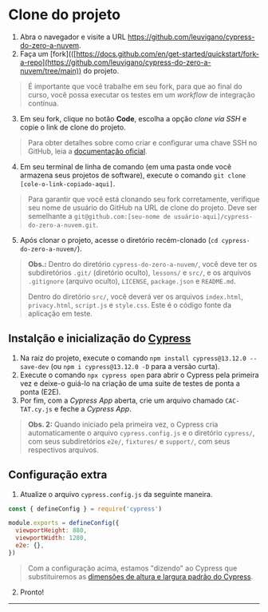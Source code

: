# Clone do projeto 

1. Abra o navegador e visite a URL https://github.com/leuvigano/cypress-do-zero-a-nuvem.
2. Faça um [fork](([https://docs.github.com/en/get-started/quickstart/fork-a-repo](https://github.com/leuvigano/cypress-do-zero-a-nuvem/tree/main)) do projeto.

>  É importante que você trabalhe em seu fork, para que ao final do curso, você possa executar os testes em um _workflow_ de integração contínua.

3. Em seu fork, clique no botão **Code**, escolha a opção _clone via SSH_ e copie o link de clone do projeto.

> Para obter detalhes sobre como criar e configurar uma chave SSH no GitHub, leia a [documentação oficial](https://docs.github.com/pt/authentication/connecting-to-github-with-ssh/about-ssh).

4. Em seu terminal de linha de comando (em uma pasta onde você armazena seus projetos de software), execute o comando `git clone [cole-o-link-copiado-aqui]`.

>  Para garantir que você está clonando seu fork corretamente, verifique seu nome de usuário do GitHub na URL de clone do projeto. Deve ser semelhante a `git@github.com:[seu-nome de usuário-aqui]/cypress-do-zero-a-nuvem.git`.

5. Após clonar o projeto, acesse o diretório recém-clonado (`cd cypress-do-zero-a-nuvem/`).

> **Obs.:** Dentro do diretório `cypress-do-zero-a-nuvem/`, você deve ter os subdiretórios `.git/` (diretório oculto), `lessons/` e `src/`, e os arquivos `.gitignore` (arquivo oculto), `LICENSE`, `package.json` e `README.md`.
>
> Dentro do diretório `src/`, você deverá ver os arquivos `index.html`, `privacy.html`, `script.js` e `style.css`. Este é o código fonte da aplicação em teste.

## Instalção e inicialização do [Cypress](https://cypress.io) 

1. Na raiz do projeto, execute o comando `npm install cypress@13.12.0 --save-dev` (ou `npm i cypress@13.12.0 -D` para a versão curta).
2. Execute o comando `npx cypress open` para abrir o Cypress pela primeira vez e deixe-o guiá-lo na criação de uma suite de testes de ponta a ponta (E2E).
3. Por fim, com a _Cypress App_ aberta, crie um arquivo chamado `CAC-TAT.cy.js` e feche a _Cypress App_.

> **Obs. 2:** Quando iniciado pela primeira vez, o Cypress cria automaticamente o arquivo `cypress.config.js` e o diretório `cypress/`, com seus subdiretórios `e2e/`, `fixtures/` e `support/`, com seus respectivos arquivos.

## Configuração extra

1. Atualize o arquivo `cypress.config.js` da seguinte maneira.

```js
const { defineConfig } = require('cypress')

module.exports = defineConfig({
  viewportHeight: 880,
  viewportWidth: 1280,
  e2e: {},
})

```

>  Com a configuração acima, estamos "dizendo" ao Cypress que substituiremos as [dimensões de altura e largura padrão do Cypress](https://docs.cypress.io/api/commands/viewport#Defaults).

2. Pronto!

___


